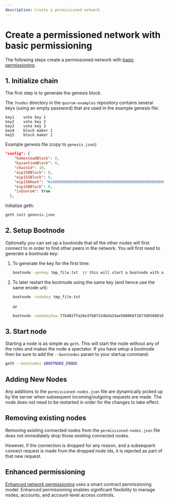 ```yaml
---
description: Create a permissioned network
---
```


# Create a permissioned network with basic permissioning

The following steps create a permissioned network with [basic permissioning](../Concepts/PermissionsOverview.md#basic-network-permissioning).

## 1. Initialize chain

The first step is to generate the genesis block.

The `7nodes` directory in the `quorum-examples` repository contains several keys (using an empty password)
that are used in the example genesis file:

```text
key1    vote key 1
key2    vote key 2
key3    vote key 3
key4    block maker 1
key5    block maker 2
```

Example genesis file (copy to `genesis.json`):

``` json
"config": {
    "homesteadBlock": 0,
    "byzantiumBlock": 0,
    "chainId": 10,
    "eip150Block": 0,
    "eip155Block": 0,
    "eip150Hash": "0x0000000000000000000000000000000000000000000000000000000000000000",
    "eip158Block": 0,
    "isQuorum": true
  },
```

Initialize geth:

```bash
geth init genesis.json
```

## 2. Setup Bootnode

Optionally you can set up a bootnode that all the other nodes will first connect to in order to find
other peers in the network. You will first need to generate a bootnode key:

1. To generate the key for the first time:

    ```bash
    bootnode -genkey tmp_file.txt  // this will start a bootnode with an enode address and generate a key inside a “tmp_file.txt” file`
    ```

1. To later restart the bootnode using the same key (and hence use the same enode url):

    ```bash
    bootnode -nodekey tmp_file.txt
    ```

    or

    ```bash
    bootnode -nodekeyhex 77bd02ffa26e3fb8f324bda24ae588066f1873d95680104de5bc2db9e7b2e510 // Key from tmp_file.txt
    ```

## 3. Start node

Starting a node is as simple as `geth`. This will start the node without any of the roles and makes the
node a spectator. If you have setup a bootnode then be sure to add the `--bootnodes` param to your startup command:

```bash
geth --bootnodes $BOOTNODE_ENODE
```

## Adding New Nodes

Any additions to the `permissioned-nodes.json` file are dynamically picked up by the server when
subsequent incoming/outgoing requests are made. The node does not need to be restarted in order for the changes to take effect.

## Removing existing nodes

Removing existing connected nodes from the `permissioned-nodes.json` file does not immediately drop those
existing connected nodes.

However, if the connection is dropped for any reason, and a subsequent connect
request is made from the dropped node ids, it is rejected as part of that new request.

## Enhanced permissioning

[Enhanced network permissioning](../Concepts/Permissioning/Enhanced/EnhancedPermissionsOverview.md)
uses a smart contract permissioning model. Enhanced permissioning enables significant flexibility to
manage nodes, accounts, and account-level access controls.
